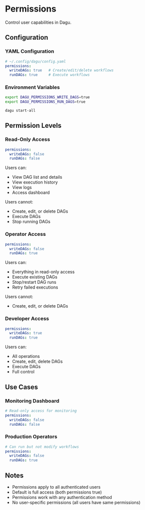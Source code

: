 # Permissions

Control user capabilities in Dagu.

## Configuration

### YAML Configuration

```yaml
# ~/.config/dagu/config.yaml
permissions:
  writeDAGs: true   # Create/edit/delete workflows
  runDAGs: true     # Execute workflows
```

### Environment Variables

```bash
export DAGU_PERMISSIONS_WRITE_DAGS=true
export DAGU_PERMISSIONS_RUN_DAGS=true

dagu start-all
```

## Permission Levels

### Read-Only Access

```yaml
permissions:
  writeDAGs: false
  runDAGs: false
```

Users can:
- View DAG list and details
- View execution history
- View logs
- Access dashboard

Users cannot:
- Create, edit, or delete DAGs
- Execute DAGs
- Stop running DAGs

### Operator Access

```yaml
permissions:
  writeDAGs: false
  runDAGs: true
```

Users can:
- Everything in read-only access
- Execute existing DAGs
- Stop/restart DAG runs
- Retry failed executions

Users cannot:
- Create, edit, or delete DAGs

### Developer Access

```yaml
permissions:
  writeDAGs: true
  runDAGs: true
```

Users can:
- All operations
- Create, edit, delete DAGs
- Execute DAGs
- Full control

## Use Cases

### Monitoring Dashboard

```yaml
# Read-only access for monitoring
permissions:
  writeDAGs: false
  runDAGs: false
```

### Production Operators

```yaml
# Can run but not modify workflows
permissions:
  writeDAGs: false
  runDAGs: true
```

## Notes

- Permissions apply to all authenticated users
- Default is full access (both permissions true)
- Permissions work with any authentication method
- No user-specific permissions (all users have same permissions)
